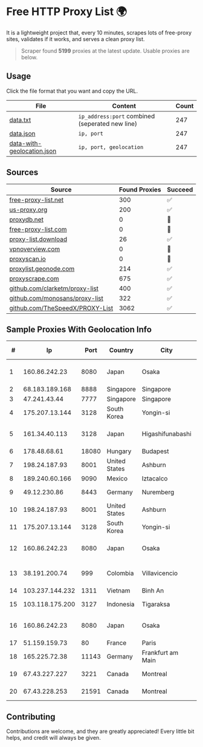 
# Free HTTP Proxy List 🌍

It is a lightweight project that, every 10 minutes, scrapes lots of free-proxy sites, validates if it works, and serves a clean proxy list.


> Scraper found **5199** proxies at the latest update. Usable proxies are below.

## Usage

Click the file format that you want and copy the URL.


|File|Content|Count|
|----|-------|-----|
|[data.txt](https://raw.githubusercontent.com/themiralay/Proxy-List-World/master/data.txt)|`ip_address:port` combined (seperated new line)|247|
|[data.json](https://raw.githubusercontent.com/themiralay/Proxy-List-World/master/data.json)|`ip, port`|247|
|[data-with-geolocation.json](https://raw.githubusercontent.com/themiralay/Proxy-List-World/master/data-with-geolocation.json)|`ip, port, geolocation`|247|

## Sources

|Source|Found Proxies|Succeed|
|------|-------------|-------|
|[free-proxy-list.net](https://free-proxy-list.net)|300|✅|
|[us-proxy.org](https://www.us-proxy.org)|200|✅|
|[proxydb.net](http://proxydb.net)|0|🚫|
|[free-proxy-list.com](https://free-proxy-list.com/?page=&port=&type%5B%5D=http&type%5B%5D=https&up_time=0&search=Search)|0|🚫|
|[proxy-list.download](https://www.proxy-list.download/HTTP)|26|✅|
|[vpnoverview.com](https://vpnoverview.com/privacy/anonymous-browsing/free-proxy-servers)|0|🚫|
|[proxyscan.io](https://www.proxyscan.io)|0|🚫|
|[proxylist.geonode.com](https://proxylist.geonode.com/api/proxy-list?limit=300&page=1&sort_by=lastChecked&sort_type=desc&protocols=http,https)|214|✅|
|[proxyscrape.com](https://api.proxyscrape.com/v2/?request=displayproxies&protocol=http&timeout=10000&country=all&ssl=all&anonymity=all)|675|✅|
|[github.com/clarketm/proxy-list](https://raw.githubusercontent.com/clarketm/proxy-list/master/proxy-list-raw.txt)|400|✅|
|[github.com/monosans/proxy-list](https://raw.githubusercontent.com/monosans/proxy-list/main/proxies/http.txt)|322|✅|
|[github.com/TheSpeedX/PROXY-List](https://raw.githubusercontent.com/TheSpeedX/PROXY-List/master/http.txt)|3062|✅|


## Sample Proxies With Geolocation Info

|#|Ip|Port|Country|City|Internet Service Provider|
|-|--|----|-------|----|-------------------------|
|1|160.86.242.23|8080|Japan|Osaka|Sony Network Communications Inc|
|2|68.183.189.168|8888|Singapore|Singapore|DigitalOcean, LLC|
|3|47.241.43.44|7777|Singapore|Singapore|Alibaba Cloud LLC|
|4|175.207.13.144|3128|South Korea|Yongin-si|Korea Telecom|
|5|161.34.40.113|3128|Japan|Higashifunabashi|NTT PC Communications, Inc.|
|6|178.48.68.61|18080|Hungary|Budapest|UPC|
|7|198.24.187.93|8001|United States|Ashburn|Secured Servers LLC|
|8|189.240.60.166|9090|Mexico|Iztacalco|Uninet S.A. de C.V.|
|9|49.12.230.86|8443|Germany|Nuremberg|Hetzner Online GmbH|
|10|198.24.187.93|8001|United States|Ashburn|Secured Servers LLC|
|11|175.207.13.144|3128|South Korea|Yongin-si|Korea Telecom|
|12|160.86.242.23|8080|Japan|Osaka|Sony Network Communications Inc|
|13|38.191.200.74|999|Colombia|Villavicencio|Hola Telecomunicacines Colombia S.A.S|
|14|103.237.144.232|1311|Vietnam|Bình An|LVSOFT|
|15|103.118.175.200|3127|Indonesia|Tigaraksa|PT Perwira Media Solusi|
|16|160.86.242.23|8080|Japan|Osaka|Sony Network Communications Inc|
|17|51.159.159.73|80|France|Paris|SCALEWAY|
|18|165.225.72.38|11143|Germany|Frankfurt am Main|Zscaler Switzerland GmbH|
|19|67.43.227.227|3221|Canada|Montreal|GloboTech Communications|
|20|67.43.228.253|21591|Canada|Montreal|GloboTech Communications|



## Contributing

Contributions are welcome, and they are greatly appreciated! Every
little bit helps, and credit will always be given.

